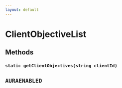 ```yaml
---
layout: default
---
```


# ClientObjectiveList

## Methods

### `static getClientObjectives(string clientId)`

## `AURAENABLED`
